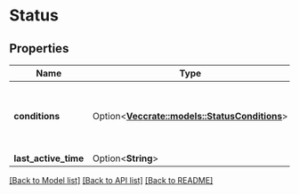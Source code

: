 # Status

## Properties

Name | Type | Description | Notes
------------ | ------------- | ------------- | -------------
**conditions** | Option<[**Vec<crate::models::StatusConditions>**](status_conditions.md)> | Conditions an array representation to store multiple Conditions | [optional]
**last_active_time** | Option<**String**> |  | [optional]

[[Back to Model list]](../README.md#documentation-for-models) [[Back to API list]](../README.md#documentation-for-api-endpoints) [[Back to README]](../README.md)


